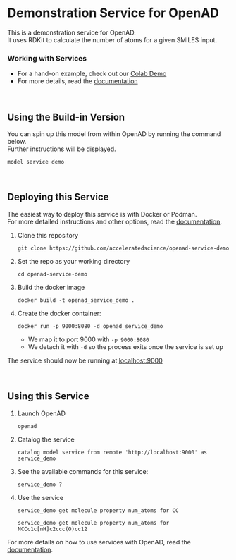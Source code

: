 # Demonstration Service for OpenAD

This is a demonstration service for OpenAD.  
It uses RDKit to calculate the number of atoms for a given SMILES input.

### Working with Services

-   For a hand-on example, check out our [Colab Demo](https://colab.research.google.com/drive/15iizKPQ9hJ-yexegI1MNpeoqinb6C5-V)
-   For more details, read the [documentation](https://openad.accelerate.science/docs/model-service/using-models)

<br>

## Using the Build-in Version

You can spin up this model from within OpenAD by running the command below.  
Further instructions will be displayed.

```shell
model service demo
```

<br>

## Deploying this Service

The easiest way to deploy this service is with Docker or Podman.  
For more detailed instructions and other options, read the [documentation](https://openad.accelerate.science/docs/model-service/deploying-models).

1. Clone this repository

    ```shell
    git clone https://github.com/acceleratedscience/openad-service-demo
    ```

2. Set the repo as your working directory

    ```shell
    cd openad-service-demo
    ```

3. Build the docker image

    ```shell
    docker build -t openad_service_demo .
    ```

4. Create the docker container:

    ```
    docker run -p 9000:8080 -d openad_service_demo
    ```

    - We map it to port 9000 with `-p 9000:8080`
    - We detach it with `-d` so the process exits once the service is set up

The service should now be running at [localhost:9000](http://localhost:9000)

<br>

## Using this Service

1. Launch OpenAD

    ```shell
    openad
    ```

2. Catalog the service

    ```shell
    catalog model service from remote 'http://localhost:9000' as service_demo
    ```

3. See the available commands for this service:

    ```shell
    service_demo ?
    ```

4. Use the service

    ```shell
    service_demo get molecule property num_atoms for CC
    ```

    ```shell
    service_demo get molecule property num_atoms for NCCc1c[nH]c2ccc(O)cc12
    ```

For more details on how to use services with OpenAD, read the [documentation](https://openad.accelerate.science/docs/model-service).
